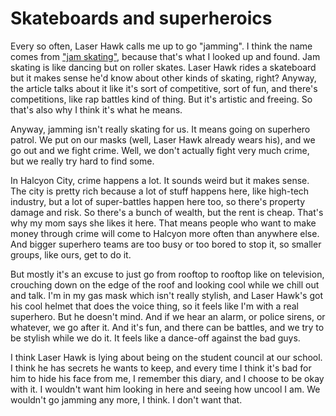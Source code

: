 <!-- TITLE: On Masks -->
<!-- SUBTITLE: A quick summary of On Masks -->

# Skateboards and superheroics
Every so often, Laser Hawk calls me up to go "jamming". I think the name comes from ["jam skating"](https://en.wikipedia.org/wiki/Jam_skating), because that's what I looked up and found. Jam skating is like dancing but on roller skates. Laser Hawk rides a skateboard but it makes sense he'd know about other kinds of skating, right? Anyway, the article talks about it like it's sort of competitive, sort of fun, and there's competitions, like rap battles kind of thing. But it's artistic and freeing. So that's also why I think it's what he means.

Anyway, jamming isn't really skating for us. It means going on superhero patrol. We put on our masks (well, Laser Hawk already wears his), and we go out and we fight crime. Well, we don't actually fight very much crime, but we really try hard to find some.

In Halcyon City, crime happens a lot. It sounds weird but it makes sense. The city is pretty rich because a lot of stuff happens here, like high-tech industry, but a lot of super-battles happen here too, so there's property damage and risk. So there's a bunch of wealth, but the rent is cheap. That's why my mom says she likes it here. That means people who want to make money through crime will come to Halcyon more often than anywhere else. And bigger superhero teams are too busy or too bored to stop it, so smaller groups, like ours, get to do it.

But mostly it's an excuse to just go from rooftop to rooftop like on television, crouching down on the edge of the roof and looking cool while we chill out and talk. I'm in my gas mask which isn't really stylish, and Laser Hawk's got his cool helmet that does the voice thing, so it feels like I'm with a real superhero. But he doesn't mind. And if we hear an alarm, or police sirens, or whatever, we go after it. And it's fun, and there can be battles, and we try to be stylish while we do it. It feels like a dance-off against the bad guys.

I think Laser Hawk is lying about being on the student council at our school. I think he has secrets he wants to keep, and every time I think it's bad for him to hide his face from me, I remember this diary, and I choose to be okay with it. I wouldn't want him looking in here and seeing how uncool I am. We wouldn't go jamming any more, I think. I don't want that.